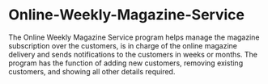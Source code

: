 # Online-Weekly-Magazine-Service
The Online Weekly Magazine Service program helps manage the magazine subscription over the customers, is in charge of the online magazine delivery and sends notifications to the customers in weeks or months. The program has the function of adding new customers, removing existing customers, and showing all other details required.
